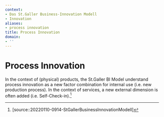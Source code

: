 ```yaml
---
context:
- Das St.Galler Business-Innovation Modell
- Innovation
aliases:
- process innovation
title: Process Innovation
domain:
- ''
---
```


# Process Innovation

In the context of (physical) products, the St.Galler BI Model understand process innovation as a new factor combination for internal use (i.e. new production process). In the context of services, a new external dimension is often added (i.e. Self-Check-in).[^1]

[^1]: [source::20220110-0914-StGallerBusinessInnovationModell]
